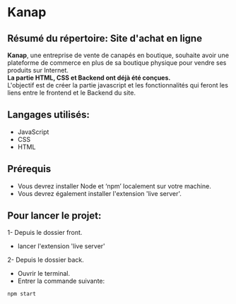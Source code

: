 # Kanap

## Résumé du répertoire: Site d'achat en ligne
__Kanap__, une entreprise de vente de canapés en boutique, souhaite avoir une plateforme de commerce en plus de sa boutique physique pour vendre ses produits sur Internet.  
__La partie HTML, CSS et Backend ont déjà été conçues.__  
L'objectif est de créer la partie javascript et les fonctionnalités qui feront les liens entre le frontend et le Backend du site.

## Langages utilisés:
  * JavaScript
  * CSS
  * HTML

## Prérequis

  * Vous devrez installer Node et ‘npm’ localement sur votre machine.
  * Vous devrez également installer l'extension 'live server'.

## Pour lancer le projet:

  1- Depuis le dossier front.
  * lancer l'extension 'live server'
          
  
  2- Depuis le dossier back.
  * Ouvrir le terminal.
  * Entrer la commande suivante:
  ```
  npm start
  ```

